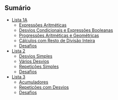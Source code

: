 ## Sumário

* [Lista 1A](https://github.com/kimurarh/alg1/tree/master/farma_alg/lista1a#lista-1a)
  * [Expressões Aritméticas](https://github.com/kimurarh/alg1/tree/master/farma_alg/lista1a#Expressões-Aritméticas)<br>
  * [Desvios Condicionais e Expressões Booleanas](https://github.com/kimurarh/alg1/tree/master/farma_alg/lista1a#Desvios-Condicionais-e-Expressões-Booleanas)<br>
  * [Progressões Aritméticas e Geométricas](https://github.com/kimurarh/alg1/tree/master/farma_alg/lista1a#Progressões-Aritméticas-e-Geométricas)<br>
  * [Cálculos com Resto de Divisão Inteira](https://github.com/kimurarh/alg1/tree/master/farma_alg/lista1a#Cálculos-com-Resto-de-Divisão-Inteira)<br>
  * [Desafios](https://github.com/kimurarh/alg1/tree/master/farma_alg/lista1a#Desafios)
* [Lista 2](https://github.com/kimurarh/alg1/tree/master/farma_alg/lista2#Lista-2)
  * [Desvios Simples](https://github.com/kimurarh/alg1/tree/master/farma_alg/lista2#Desvios-Simples)<br>
  * [Vários Desvios](https://github.com/kimurarh/alg1/tree/master/farma_alg/lista2#Vários-Desvios)<br>
  * [Repetições Simples](https://github.com/kimurarh/alg1/tree/master/farma_alg/lista2#Repetições-Simples)<br>
  * [Desafios](https://github.com/kimurarh/alg1/tree/master/farma_alg/lista2#Desafios)
* [Lista 3](https://github.com/kimurarh/alg1/tree/master/farma_alg/lista3#Lista-3)
  * [Acumuladores](https://github.com/kimurarh/alg1/tree/master/farma_alg/lista3#Acumuladores)<br>
  * [Repetições com Desvios](https://github.com/kimurarh/alg1/tree/master/farma_alg/lista3#Repetições-com-Desvios)<br>
  * [Desafios](https://github.com/kimurarh/alg1/tree/master/farma_alg/lista3#Desafios)

